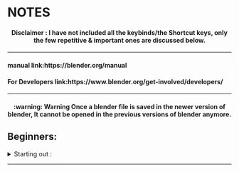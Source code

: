 # NOTES   
  
<h4 align="center"> Disclaimer : I have not included all the keybinds/the Shortcut keys, only the few repetitive & important ones are discussed below.</h4>  
  
 ---  
   
<h4 align="left"> manual link:https://blender.org/manual </h4>  

<h4 align="left"> For Developers link:https://www.blender.org/get-involved/developers/ </h4>  
  
---  
  
<h4 align="center">:warning: Warning Once a blender file is saved in the newer version of blender, It cannot be opened in the previous versions of blender anymore.</h4>   
  
  


<h2>Beginners:</h2>  
<details><summary>Starting out :</summary>  
<p>   

## 02/10/2021

- start by : moving objects, camera, light, check scene collections and other options on the home screen.  
- Comment: Objects appear whereever the 3D cursor is placed.  
- Toolbar Short cut : T  
- Add mesh: Any object to blended.  
- Its important to name things to remember, Also Name the groups/collections.  
- Objects in the scene collection is arranged in alphabetic order.  
- Using tab to switch between object and creation mode.
- Using the different view modes like 3D mode, Solid mode etc.

  
  
  

## 17/10/2021  
Making a glowing object -

- First create an object using add mesh/object.  
- Then Change world's properties by changing the world color to black to view the glowing effect more efficiently.  
- Then change the surface property to emission under the materials propeties and the desired color.  
- Changing the render property to glow and then manipulating the settings of it.
- Done  


## 23/10/2021  
Note:  

  
- to reset the cursor back to origin(0,0,0) press : **Shift+S** and then select **Cursor to the world origins option**  


## 09/01/2022  
Note 
 
 
- on the left side below select box we have the toolbar namely:  
  - Cursor : This function turns on select mode where when selected by mouse left click it will select the cursor where new objects can be created/inserted in the world.  
  - Move : This function turns on Move mode where the object selected can be moved specifically on it's x,y and z plane.  
  - Rotate : This function turns on the Rotate mode where the object selected can be rotated along the anotated rotational axis.  
  - Scale : to scale the size of the selected object
  - Transform : To change the size, location, rotation and more.
- **Pro Tip?** : Always apply the changes done to the object by pressing **Left CTRL + A** and select the respecting changes to apply. This will apply the changes and transform the object into an entirely new object with the modified changes. 
  


## 08/02/2022 
Note: Building a staircase ver. 01. by duplicating the stairs and rotating it.  

<img src="https://user-images.githubusercontent.com/76054109/154503291-10032622-f1b3-413c-b230-3ddf413082fc.png" width="256" height="144" /> 
 
  


## 15/02/2022 
Note: created a brick well by dupicating, rotating and resizing the cube and plane mesh.  

<img src="https://user-images.githubusercontent.com/76054109/154503478-8d5878ae-8b29-418f-8287-49371e26142f.png" width="256" height="144" />
  
  
## 21/02/2022 
Note: coloring the well project.
- Ctrl + L : to link, add materials to the linked objects to apply to material properties on multiple objects at the same time.
- Learning how to move around the camera/light by using the properties tab.  

<img src="https://user-images.githubusercontent.com/76054109/155015681-6c5561b6-dcb7-4cc0-959f-0a8e8924a650.png" width="256" height="144" />  

<img src="https://user-images.githubusercontent.com/76054109/155018505-654bf849-5ae0-4cff-a505-a1cf3084351f.png" width="256" height="144" />


</details>
</p>
  
-----------------------------  

